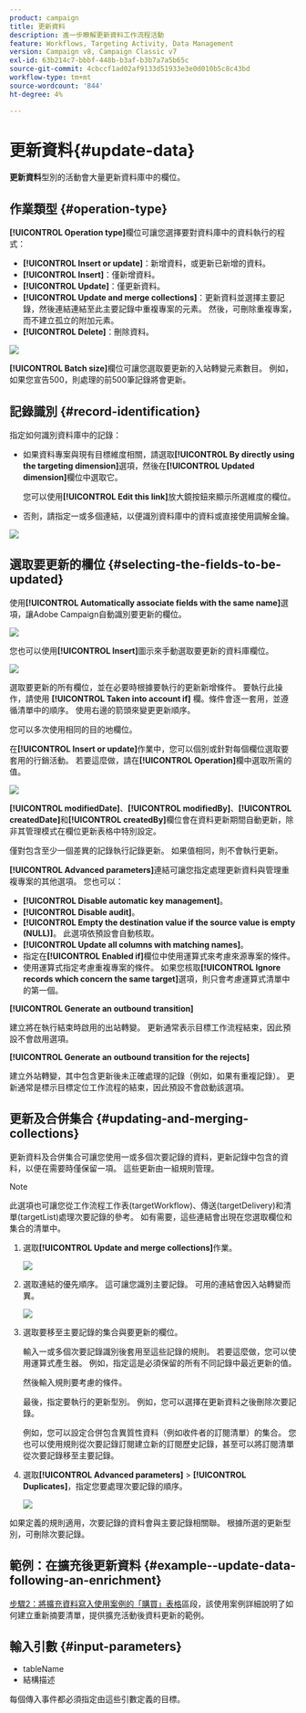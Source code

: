 ```yaml
---
product: campaign
title: 更新資料
description: 進一步瞭解更新資料工作流程活動
feature: Workflows, Targeting Activity, Data Management
version: Campaign v8, Campaign Classic v7
exl-id: 63b214c7-bbbf-448b-b3af-b3b7a7a5b65c
source-git-commit: 4cbccf1ad02af9133d51933e3e0d010b5c8c43bd
workflow-type: tm+mt
source-wordcount: '844'
ht-degree: 4%

---
```


# 更新資料{#update-data}



**更新資料**&#x200B;型別的活動會大量更新資料庫中的欄位。

## 作業類型 {#operation-type}

**[!UICONTROL Operation type]**&#x200B;欄位可讓您選擇要對資料庫中的資料執行的程式：

* **[!UICONTROL Insert or update]**：新增資料，或更新已新增的資料。
* **[!UICONTROL Insert]**：僅新增資料。
* **[!UICONTROL Update]**：僅更新資料。
* **[!UICONTROL Update and merge collections]**：更新資料並選擇主要記錄，然後連結連結至此主要記錄中重複專案的元素。 然後，可刪除重複專案，而不建立孤立的附加元素。
* **[!UICONTROL Delete]**：刪除資料。

![](assets/s_advuser_update_data_1.png)

**[!UICONTROL Batch size]**&#x200B;欄位可讓您選取要更新的入站轉變元素數目。 例如，如果您宣告500，則處理的前500筆記錄將會更新。

## 記錄識別 {#record-identification}

指定如何識別資料庫中的記錄：

* 如果資料專案與現有目標維度相關，請選取&#x200B;**[!UICONTROL By directly using the targeting dimension]**&#x200B;選項，然後在&#x200B;**[!UICONTROL Updated dimension]**&#x200B;欄位中選取它。

  您可以使用&#x200B;**[!UICONTROL Edit this link]**&#x200B;放大鏡按鈕來顯示所選維度的欄位。

* 否則，請指定一或多個連結，以便識別資料庫中的資料或直接使用調解金鑰。

![](assets/s_advuser_update_data_2.png)

## 選取要更新的欄位 {#selecting-the-fields-to-be-updated}

使用&#x200B;**[!UICONTROL Automatically associate fields with the same name]**&#x200B;選項，讓Adobe Campaign自動識別要更新的欄位。

![](assets/s_advuser_update_data_3b.png)

您也可以使用&#x200B;**[!UICONTROL Insert]**&#x200B;圖示來手動選取要更新的資料庫欄位。

![](assets/s_advuser_update_data_3.png)

選取要更新的所有欄位，並在必要時根據要執行的更新新增條件。 要執行此操作，請使用 **[!UICONTROL Taken into account if]** 欄。條件會逐一套用，並遵循清單中的順序。 使用右邊的箭頭來變更更新順序。

您可以多次使用相同的目的地欄位。

在&#x200B;**[!UICONTROL Insert or update]**&#x200B;作業中，您可以個別或針對每個欄位選取要套用的行銷活動。 若要這麼做，請在&#x200B;**[!UICONTROL Operation]**&#x200B;欄中選取所需的值。

![](assets/s_advuser_update_data_5.png)

**[!UICONTROL modifiedDate]**、**[!UICONTROL modifiedBy]**、**[!UICONTROL createdDate]**&#x200B;和&#x200B;**[!UICONTROL createdBy]**&#x200B;欄位會在資料更新期間自動更新，除非其管理模式在欄位更新表格中特別設定。

僅對包含至少一個差異的記錄執行記錄更新。 如果值相同，則不會執行更新。

**[!UICONTROL Advanced parameters]**&#x200B;連結可讓您指定處理更新資料與管理重複專案的其他選項。 您也可以：

* **[!UICONTROL Disable automatic key management]**。
* **[!UICONTROL Disable audit]**。
* **[!UICONTROL Empty the destination value if the source value is empty (NULL)]**。 此選項依預設會自動核取。
* **[!UICONTROL Update all columns with matching names]**。
* 指定在&#x200B;**[!UICONTROL Enabled if]**&#x200B;欄位中使用運算式來考慮來源專案的條件。
* 使用運算式指定考慮重複專案的條件。 如果您核取&#x200B;**[!UICONTROL Ignore records which concern the same target]**&#x200B;選項，則只會考慮運算式清單中的第一個。

**[!UICONTROL Generate an outbound transition]**

建立將在執行結束時啟用的出站轉變。 更新通常表示目標工作流程結束，因此預設不會啟用選項。

**[!UICONTROL Generate an outbound transition for the rejects]**

建立外站轉變，其中包含更新後未正確處理的記錄（例如，如果有重複記錄）。 更新通常是標示目標定位工作流程的結束，因此預設不會啟動該選項。

## 更新及合併集合 {#updating-and-merging-collections}

更新資料及合併集合可讓您使用一或多個次要記錄的資料，更新記錄中包含的資料，以便在需要時僅保留一項。 這些更新由一組規則管理。

>[!NOTE]
>
>此選項也可讓您從工作流程工作表(targetWorkflow)、傳送(targetDelivery)和清單(targetList)處理次要記錄的參考。 如有需要，這些連結會出現在您選取欄位和集合的清單中。

1. 選取&#x200B;**[!UICONTROL Update and merge collections]**&#x200B;作業。

   ![](assets/update_and_merge_collections1.png)

1. 選取連結的優先順序。 這可讓您識別主要記錄。 可用的連結會因入站轉變而異。

   ![](assets/update_and_merge_collections2.png)

1. 選取要移至主要記錄的集合與要更新的欄位。

   輸入一或多個次要記錄識別後套用至這些記錄的規則。 若要這麼做，您可以使用運算式產生器。 例如，指定這是必須保留的所有不同記錄中最近更新的值。

   然後輸入規則要考慮的條件。

   最後，指定要執行的更新型別。 例如，您可以選擇在更新資料之後刪除次要記錄。

   例如，您可以設定合併包含異質性資料（例如收件者的訂閱清單）的集合。 您也可以使用規則從次要記錄訂閱建立新的訂閱歷史記錄，甚至可以將訂閱清單從次要記錄移至主要記錄。

1. 選取&#x200B;**[!UICONTROL Advanced parameters]** > **[!UICONTROL Duplicates]**，指定您要處理次要記錄的順序。

   ![](assets/update_and_merge_collections3.png)

如果定義的規則適用，次要記錄的資料會與主要記錄相關聯。 根據所選的更新型別，可刪除次要記錄。

## 範例：在擴充後更新資料 {#example--update-data-following-an-enrichment}

[步驟2：將擴充資料寫入使用案例的「購買」表格](create-a-summary-list.md#step-2--writing-enriched-data-to-the--purchases--table)區段，該使用案例詳細說明了如何建立重新摘要清單，提供擴充活動後資料更新的範例。

## 輸入引數 {#input-parameters}

* tableName
* 結構描述

每個傳入事件都必須指定由這些引數定義的目標。
